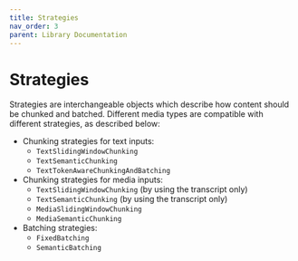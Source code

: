 ```yaml
---
title: Strategies
nav_order: 3
parent: Library Documentation
---
```


# Strategies

Strategies are interchangeable objects which describe how content should be chunked and batched. Different media types are compatible with different strategies, as described below:

- Chunking strategies for text inputs:
    - `TextSlidingWindowChunking`
    - `TextSemanticChunking`
    - `TextTokenAwareChunkingAndBatching`
- Chunking strategies for media inputs:
    - `TextSlidingWindowChunking` (by using the transcript only)
    - `TextSemanticChunking` (by using the transcript only)
    - `MediaSlidingWindowChunking`
    - `MediaSemanticChunking`
- Batching strategies:
    - `FixedBatching`
    - `SemanticBatching`
